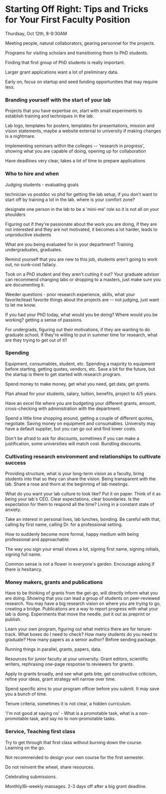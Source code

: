 
# Starting Off Right: Tips and Tricks for Your First Faculty Position
Thurdsay, Oct 12th, 8-9:30AM

Meeting people, natural collaborators, gearing personnel for the projects.

Programs for visiting scholars and transitioning them to PhD students. 

Finding that first group of PhD students is really important.

Larger grant applications want a lot of preliminary data. 

Early on, focus on startup and seed funding opportunities that may require less. 

### Branding yourself with  the start of your lab

Projects that you have expertise on, start with small experiments to establish training and techniques in the lab.

Lab logo, templates for posters, templates for presentations, mission and vision statements, maybe a website external to university if making changes is a nightmare.

Implementing seminars within the colleges -- 'research in progress', showing what you are capable of doing, opening up for collaboration

Have deadlines very clear, takes a lot of time to prepare applications

### Who to hire and when

Judging students - evaluating goals

technician vs postdoc vs phd for getting the lab setup, if you don't want to start off by training a lot in the lab. where is your comfort zone?

designate one person in the lab to be a 'mini-me' role so it is not all on your shoulders

Figuring out if they're passionate about the work you are doing, if they are not interested and they are not motivated, it becomes a lot harder, leads to unproductive students

What are you being evaluated for in your department? Training undergraduates, graduates.

Remind yourself that you are new to this job, students aren't going to work out, no sunk-cost fallacy.

Took on a PhD student and they aren't cutting it out? Your graduate advisor can recommend changing labs or dropping to a masters, just make sure you are documenting it. 

Weeder questions - prior research experience, skills, what your favorite/least favorite things about the projects are -- not judging, just want to let me know.

If you had your PhD today, what would you be doing? Where would you be working? getting a sense of passions.

For undergrads, figuring out their motivations, if they are wanting to do graduate school, if they're willing to put in summer time for research, what are they trying to get out of it?

### Spending

Equipment, consumables, student, etc. Spending a majority to equipment before starting, getting quotes, vendors, etc. Save a bit for the future, but the startup is there to get started with research program.

Spend money to make money, get what you need, get data, get grants.

Plan ahead for your students, salary, tuition, benefits, project to 4/5 years.

Have an excel file where you are budgeting your different grants, amount, cross-checking with administration with the department.

Spend a little time shopping around, getting a couple of different quotes, negotiate. Saving money on equipment and consumables. University may have a default supplier, but you can go out and find lower costs.

Don't be afraid to ask for discounts, sometimes if you can make a justification, some universities will match cost. Bundling discounts. 

### Cultivating research environment and relationships to cultivate success

Providing structure, what is your long-term vision as a faculty, bring students into that so they can share the vision. Being transparent with the lab. Share a rose and thorn at the beginning of lab meetings. 

What do you want your lab culture to look like? Put it on paper. Think of it as being your lab's CEO. Clear expectations, clear boundaries. Is the expectation for them to respond all the time? Living in a constant state of anxiety.

Take an interest in personal lives, lab lunches, bonding. Be careful with that, calling by first name, calling Dr. for a professional setting. 

How to suddenly become more formal, happy medium with being professional and approachable. 

The way you sign your email shows a lot, signing first name, signing initials, signing full name. 

Common sense is not a flower in everyone's garden. Encourage asking if there is hesitancy. 

### Money makers, grants and publications

Have to be thinking of grants from the get-go, will directly inform what you are doing. Showing that you can lead a group of students on peer-reviewed research. You may have a big research vision on where you are trying to go, creating a bridge. Publications are a way to report progress with what your lab is doing. Experiments that move the needle, put it out as preprint or publish. 

Learn your own program, figuring out what metrics there are for tenure-track. What boxes do I need to check?  How many students do you need to graduate? How many papers as a senior author? Before sending package. 

Running things in parallel, grants, papers, data. 

Resources for junior faculty at your university. Grant editors, scientific writers, rephrasing one-page response to reviewers for grants.

Apply to grants broadly, and see what gets bite, get constructive criticism, refine your ideas, grant strategy will narrow over time.

Spend specific aims to your program officer before you submit. It may save you a bunch of time.

Tenure criteria, sometimes it is not clear, a hidden curriculum.

'I'm not good at saying no' - What is a promotable task, what is a non-promotable task, and say no to non-promotable tasks.

### Service, Teaching first class

Try to get through that first class without burning down the course. Learning on the go.

Not recommended to design your own course for the first semester.

Do not reinvent the wheel, share resources.

Celebrating submissions.

Monthly/Bi-weekly massages. 2-3 days off after a big grant deadline.

